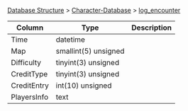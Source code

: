 [Database Structure](Database-Structure) > [Character-Database](Character-Database) > [log_encounter](log_encounter)

Column | Type | Description
--- | --- | ---
Time | datetime | 
Map | smallint(5) unsigned | 
Difficulty | tinyint(3) unsigned | 
CreditType | tinyint(3) unsigned | 
CreditEntry | int(10) unsigned | 
PlayersInfo | text | 
